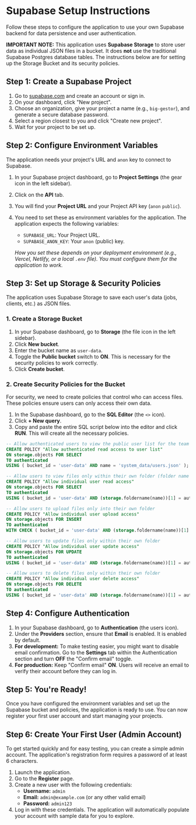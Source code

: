 # Supabase Setup Instructions

Follow these steps to configure the application to use your own Supabase backend for data persistence and user authentication.

**IMPORTANT NOTE:** This application uses **Supabase Storage** to store user data as individual JSON files in a bucket. It does **not** use the traditional Supabase Postgres database tables. The instructions below are for setting up the Storage Bucket and its security policies.

## Step 1: Create a Supabase Project

1.  Go to [supabase.com](https://supabase.com) and create an account or sign in.
2.  On your dashboard, click "New project".
3.  Choose an organization, give your project a name (e.g., `big-gestor`), and generate a secure database password.
4.  Select a region closest to you and click "Create new project".
5.  Wait for your project to be set up.

## Step 2: Configure Environment Variables

The application needs your project's URL and `anon` key to connect to Supabase.

1.  In your Supabase project dashboard, go to **Project Settings** (the gear icon in the left sidebar).
2.  Click on the **API** tab.
3.  You will find your **Project URL** and your Project API key (`anon` `public`).
4.  You need to set these as environment variables for the application. The application expects the following variables:
    *   `SUPABASE_URL`: Your Project URL.
    *   `SUPABASE_ANON_KEY`: Your `anon` (public) key.

    *How you set these depends on your deployment environment (e.g., Vercel, Netlify, or a local `.env` file). You must configure them for the application to work.*

## Step 3: Set up Storage & Security Policies

The application uses Supabase Storage to save each user's data (jobs, clients, etc.) as JSON files.

### 1. Create a Storage Bucket

1.  In your Supabase dashboard, go to **Storage** (the file icon in the left sidebar).
2.  Click **New bucket**.
3.  Enter the bucket name as `user-data`.
4.  Toggle the **Public bucket** switch to **ON**. This is necessary for the security policies to work correctly.
5.  Click **Create bucket**.

### 2. Create Security Policies for the Bucket

For security, we need to create policies that control who can access files. These policies ensure users can only access their own data.

1.  In the Supabase dashboard, go to the **SQL Editor** (the `<>` icon).
2.  Click **+ New query**.
3.  Copy and paste the entire SQL script below into the editor and click **RUN**. This will create all the necessary policies.

```sql
-- Allow authenticated users to view the public user list for the team feature
CREATE POLICY "Allow authenticated read access to user list"
ON storage.objects FOR SELECT
TO authenticated
USING ( bucket_id = 'user-data' AND name = 'system_data/users.json' );

-- Allow users to view files only within their own folder (folder name is their user ID)
CREATE POLICY "Allow individual user read access"
ON storage.objects FOR SELECT
TO authenticated
USING ( bucket_id = 'user-data' AND (storage.foldername(name))[1] = auth.uid()::text );

-- Allow users to upload files only into their own folder
CREATE POLICY "Allow individual user upload access"
ON storage.objects FOR INSERT
TO authenticated
WITH CHECK ( bucket_id = 'user-data' AND (storage.foldername(name))[1] = auth.uid()::text );

-- Allow users to update files only within their own folder
CREATE POLICY "Allow individual user update access"
ON storage.objects FOR UPDATE
TO authenticated
USING ( bucket_id = 'user-data' AND (storage.foldername(name))[1] = auth.uid()::text );

-- Allow users to delete files only within their own folder
CREATE POLICY "Allow individual user delete access"
ON storage.objects FOR DELETE
TO authenticated
USING ( bucket_id = 'user-data' AND (storage.foldername(name))[1] = auth.uid()::text );
```

## Step 4: Configure Authentication

1.  In your Supabase dashboard, go to **Authentication** (the users icon).
2.  Under the **Providers** section, ensure that **Email** is enabled. It is enabled by default.
3.  **For development:** To make testing easier, you might want to disable email confirmation. Go to the **Settings** tab within the Authentication section and turn **OFF** the "Confirm email" toggle.
4.  **For production:** Keep "Confirm email" **ON**. Users will receive an email to verify their account before they can log in.

## Step 5: You're Ready!

Once you have configured the environment variables and set up the Supabase bucket and policies, the application is ready to use. You can now register your first user account and start managing your projects.

## Step 6: Create Your First User (Admin Account)

To get started quickly and for easy testing, you can create a simple admin account. The application's registration form requires a password of at least 6 characters.

1.  Launch the application.
2.  Go to the **Register** page.
3.  Create a new user with the following credentials:
    *   **Username:** `admin`
    *   **Email:** `admin@example.com` (or any other valid email)
    *   **Password:** `admin123`
4.  Log in with these credentials. The application will automatically populate your account with sample data for you to explore.
